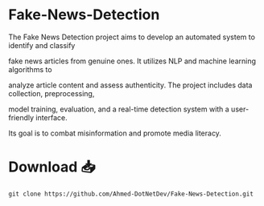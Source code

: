 # Fake-News-Detection
<p>
   The Fake News Detection project aims to develop an automated system to identify and classify
    
   fake news articles from genuine ones. It utilizes NLP and machine learning algorithms to
    
   analyze article content and assess authenticity. The project includes data collection, preprocessing,
    
   model training, evaluation, and a real-time detection system with a user-friendly interface.
    
   Its goal is to combat misinformation and promote media literacy.
</p>

# Download 📥
    git clone https://github.com/Ahmed-DotNetDev/Fake-News-Detection.git
